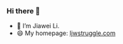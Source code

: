 ### Hi there 👋

- 🌱 I’m Jiawei Li.
- 😄 My homepage: [ljwstruggle.com](https://www.ljwstruggle.com)

<!--
**jiawei6636/jiawei6636** is a ✨ _special_ ✨ repository because its `README.md` (this file) appears on your GitHub profile.

Here are some ideas to get you started:

- 🔭 I’m currently working on ...
- 🌱 I’m currently learning ...
- 👯 I’m looking to collaborate on ...
- 🤔 I’m looking for help with ...
- 💬 Ask me about ...
- 📫 How to reach me: ...
- 😄 Pronouns: ...
- ⚡ Fun fact: ...
-->
